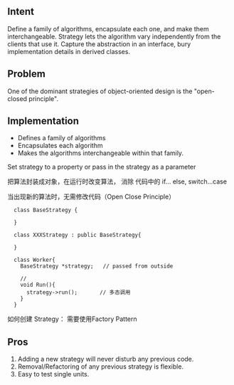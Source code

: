

## Intent
Define a family of algorithms, encapsulate each one, and make them interchangeable. Strategy lets the algorithm vary independently from the clients that use it.
Capture the abstraction in an interface, bury implementation details in derived classes.

## Problem
One of the dominant strategies of object-oriented design is the "open-closed principle".

## Implementation 
- Defines a family of algorithms
- Encapsulates each algorithm
- Makes the algorithms interchangeable within that family.

Set strategy to a property or pass in the strategy as a parameter

把算法封装成对象，在运行时改变算法， 消除 代码中的 if... else, switch...case

当出现新的算法时，无需修改代码（Open Close Principle）
```
  class BaseStrategy {

  }

  class XXXStrategy : public BaseStrategy{

  }

  class Worker{
    BaseStrategy *strategy;   // passed from outside

    //
    void Run(){
      strategy->run();       // 多态调用 
    }    
  }
```
如何创建 Strategy： 需要使用Factory Pattern


## Pros
1. Adding a new strategy will never disturb any previous code.
2. Removal/Refactoring of any previous strategy is flexible.
3. Easy to test single units.




